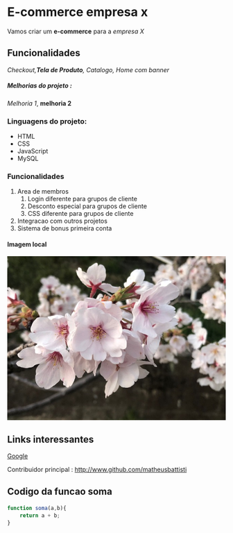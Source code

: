 # E-commerce empresa x

Vamos criar um **e-commerce** para a *empresa X*

## Funcionalidades 

_Checkout,**Tela de Produto**, Catalogo, Home com banner_

##### Melhorias do projeto :

_Melhoria 1_, **melhoria 2**

### Linguagens do projeto:

* HTML
* CSS
* JavaScript
* MySQL

### Funcionalidades

1. Area de membros
   1. Login diferente para grupos de cliente
   2. Desconto especial para grupos de cliente
   3. CSS diferente para grupos de cliente
2. Integracao com outros projetos
3. Sistema de bonus primeira conta 

#### Imagem local 

![Foto da flor de cerejeira ](img/IMG_0479.jpg)

## Links interessantes 

[Google](https://www.google.com)

Contribuidor principal : http://www.github.com/matheusbattisti

## Codigo da funcao soma

```javascript
function soma(a,b){
    return a + b;
}
```




